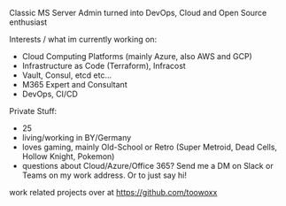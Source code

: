 Classic MS Server Admin turned into DevOps, Cloud and Open Source enthusiast

Interests / what im currently working on:

- Cloud Computing Platforms (mainly Azure, also AWS and GCP)
- Infrastructure as Code (Terraform), Infracost
- Vault, Consul, etcd etc...
- M365 Expert and Consultant
- DevOps, CI/CD

Private Stuff:

- 25
- living/working in BY/Germany
- loves gaming, mainly Old-School or Retro (Super Metroid, Dead Cells, Hollow Knight, Pokemon)
- questions about Cloud/Azure/Office 365? Send me a DM on Slack or Teams on my work address. Or to just say hi!

work related projects over at https://github.com/toowoxx

